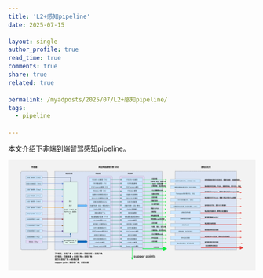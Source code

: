 ```yaml
---
title: 'L2+感知pipeline'
date: 2025-07-15

layout: single
author_profile: true
read_time: true
comments: true
share: true
related: true
	  
permalink: /myadposts/2025/07/L2+感知pipeline/
tags:
  - pipeline

---
```


本文介绍下非端到端智驾感知pipeline。       

![1](/images/2025-07-15-01.assets/1.jpg)
